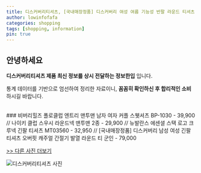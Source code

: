 ```yaml
---
title: 디스커버리티셔츠, [국내매장정품] 디스커버리 여성 여름 기능성 반팔 라운드 티셔츠 운동복 추리닝 상의 캐주얼
author: lowinfofafa
categories: shopping
tags: [shopping, information]
pin: true
---
```


## 안녕하세요

**디스커버리티셔츠 제품 최신 정보를 상시 전달하는 정보한입** 입니다.

통계 데이터를 기반으로 엄선하여 정리한 자료이니, **꼼꼼히 확인하신 후 합리적인 소비**하시길 바랍니다.

<br >
### 비버리힐즈 폴로클럽 엔트리 맨투맨 남자 여자 커플 스웻셔츠 BP-1030 - 39,900 // 나이키 클럽 스우시 라운드넥 맨투맨 2종 - 29,900 // 뉴발란스 에센셜 스택 로고 크루넥 긴팔 티셔츠 MT03560 - 32,950 // [국내매장정품] 디스커버리 남성 여성 긴팔 티셔츠 오버핏 캐주얼 간절기 발열 라운드 티 군인 - 79,000

[>> 다른 사진 더보기](https://chengsprint.mycafe24.com/%eb%94%94%ec%8a%a4%ec%bb%a4%eb%b2%84%eb%a6%ac%ed%8b%b0%ec%85%94%ec%b8%a0-%eb%94%94%ec%8a%a4%ec%bb%a4%eb%b2%84%eb%a6%ac-%ed%94%84%eb%a0%88%ec%8b%9c%eb%b2%a4%ed%8a%b8-%eb%94%94%ec%8a%a4%ec%bb%a4/)

![디스커버리티셔츠 사진](https://thumbnail9.coupangcdn.com/thumbnails/remote/230x230ex/image/vendor_inventory/ac21/0b530ec087c43bd0711a89a5e550c148263a1e79dd1ad4184b011af4cfe6.png)
                                